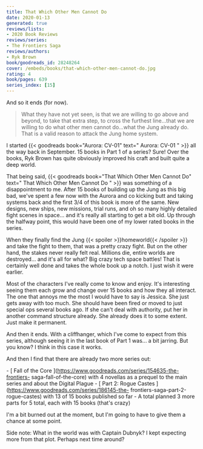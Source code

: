 ```yaml
---
title: That Which Other Men Cannot Do
date: 2020-01-13
generated: true
reviews/lists:
- 2020 Book Reviews
reviews/series:
- The Frontiers Saga
reviews/authors:
- Ryk Brown
book/goodreads_id: 28248264
cover: /embeds/books/that-which-other-men-cannot-do.jpg
rating: 4
book/pages: 639
series_index: [15]
---
```

And so it ends (for now).  

> What they have not yet seen, is that we are willing to go above and beyond, to take that extra step, to cross the furthest line…that we are willing to do what other men cannot do…what the Jung already do. That is a valid reason to attack the Jung home system.

<!--more-->

I started {{< goodreads book="Aurora: CV-01" text=" Aurora: CV-01 " >}} all the way back in September. 15 books in Part 1 of a series? Sure! Over the books, Ryk Brown has quite obviously improved his craft and built quite a deep world.  

That being said, {{< goodreads book="That Which Other Men Cannot Do" text=" That Which Other Men Cannot Do " >}} was something of a disappointment to me. After 15 books of building up the Jung as this big bad, we've spent a few now with the Aurora and co kicking butt and taking systems back and the first 3/4 of this book is more of the same. New designs, new ships, new missions, trial runs, and oh so many highly detailed fight scenes in space... and it's really all starting to get a bit old. Up through the halfway point, this would have been one of my lower rated books in the series.  

When they finally find the Jung  {{< spoiler >}}homeworld{{< /spoiler >}} and take the fight to them, that was a pretty crazy fight. But on the other hand, the stakes never really felt real. Millions die, entire worlds are destroyed... and it's all for what? Big crazy tech space battles! That is certainly well done and takes the whole book up a notch. I just wish it were earlier.  

Most of the characters I've really come to know and enjoy. It's interesting seeing them each grow and change over 15 books and how they all interact. The one that annoys me the most I would have to say is Jessica. She just gets away with too much. She should have been fired or moved to just special ops several books ago. If she can't deal with authority, put her in another command structure already. She already does it to some extent. Just make it permanent.  

And then it ends. With a cliffhanger, which I've come to expect from this series, although seeing it in the last book of Part 1 was... a bit jarring. But you know? I think in this case it works.  

And then I find that there are already two more series out:  

\- [ Fall of the Core ](https://www.goodreads.com/series/154635-the-frontiers- saga-fall-of-the-core) with 4 novellas as a prequel to the main series and about the Digital Plague   \- [ Part 2: Rogue Castes ](https://www.goodreads.com/series/186145-the- frontiers-saga-part-2-rogue-castes) with 13 of 15 books published so far   \- A total planned 3 more parts for 5 total, each with 15 books (that's crazy)  

I'm a bit burned out at the moment, but I'm going to have to give them a chance at some point.  

Side note: What in the world was with Captain Dubnyk? I kept expecting more from that plot. Perhaps next time around?